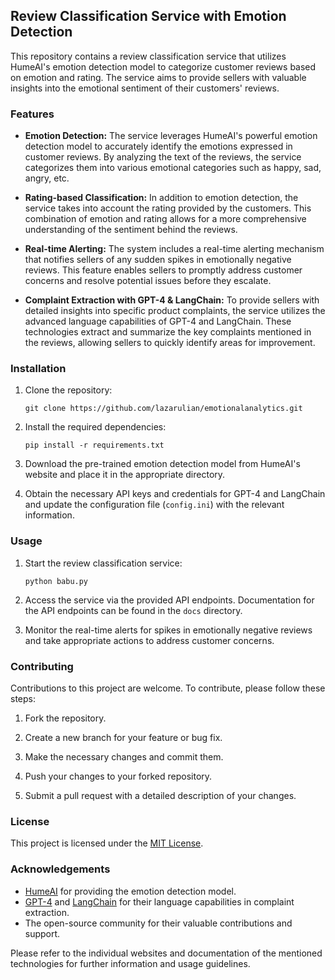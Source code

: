 ## Review Classification Service with Emotion Detection

This repository contains a review classification service that utilizes HumeAI's emotion detection model to categorize customer reviews based on emotion and rating. The service aims to provide sellers with valuable insights into the emotional sentiment of their customers' reviews.

### Features

- **Emotion Detection:** The service leverages HumeAI's powerful emotion detection model to accurately identify the emotions expressed in customer reviews. By analyzing the text of the reviews, the service categorizes them into various emotional categories such as happy, sad, angry, etc.

- **Rating-based Classification:** In addition to emotion detection, the service takes into account the rating provided by the customers. This combination of emotion and rating allows for a more comprehensive understanding of the sentiment behind the reviews.

- **Real-time Alerting:** The system includes a real-time alerting mechanism that notifies sellers of any sudden spikes in emotionally negative reviews. This feature enables sellers to promptly address customer concerns and resolve potential issues before they escalate.

- **Complaint Extraction with GPT-4 & LangChain:** To provide sellers with detailed insights into specific product complaints, the service utilizes the advanced language capabilities of GPT-4 and LangChain. These technologies extract and summarize the key complaints mentioned in the reviews, allowing sellers to quickly identify areas for improvement.

### Installation

1. Clone the repository:

   ```
   git clone https://github.com/lazarulian/emotionalanalytics.git
   ```

2. Install the required dependencies:

   ```
   pip install -r requirements.txt
   ```

3. Download the pre-trained emotion detection model from HumeAI's website and place it in the appropriate directory.

4. Obtain the necessary API keys and credentials for GPT-4 and LangChain and update the configuration file (`config.ini`) with the relevant information.

### Usage

1. Start the review classification service:

   ```
   python babu.py
   ```

2. Access the service via the provided API endpoints. Documentation for the API endpoints can be found in the `docs` directory.

3. Monitor the real-time alerts for spikes in emotionally negative reviews and take appropriate actions to address customer concerns.

### Contributing

Contributions to this project are welcome. To contribute, please follow these steps:

1. Fork the repository.

2. Create a new branch for your feature or bug fix.

3. Make the necessary changes and commit them.

4. Push your changes to your forked repository.

5. Submit a pull request with a detailed description of your changes.

### License

This project is licensed under the [MIT License](LICENSE.md).

### Acknowledgements

- [HumeAI](https://www.hume.ai) for providing the emotion detection model.
- [GPT-4](https://www.openai.com) and [LangChain](https://www.langchain.com) for their language capabilities in complaint extraction.
- The open-source community for their valuable contributions and support.

Please refer to the individual websites and documentation of the mentioned technologies for further information and usage guidelines.
